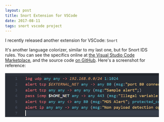 ```yaml
---
layout: post
title: Snort Extension for VSCode
date: 2017-08-11
tags: snort vscode project
---
```


I recently released another extension for VSCode: `Snort`

It's another language colorizer, similar to my last one, but for Snort IDS rules. You can see the specifics online at [the Visual Studio Code Marketplace](https://marketplace.visualstudio.com/items?itemName=infosec-intern.snort), and the source code [on GitHub](https://github.com/infosec-intern/textmate-snort).
Here's a screenshot for reference:
<br><br>
![Screenshot](https://raw.githubusercontent.com/infosec-intern/textmate-snort/master/images/logo.png)